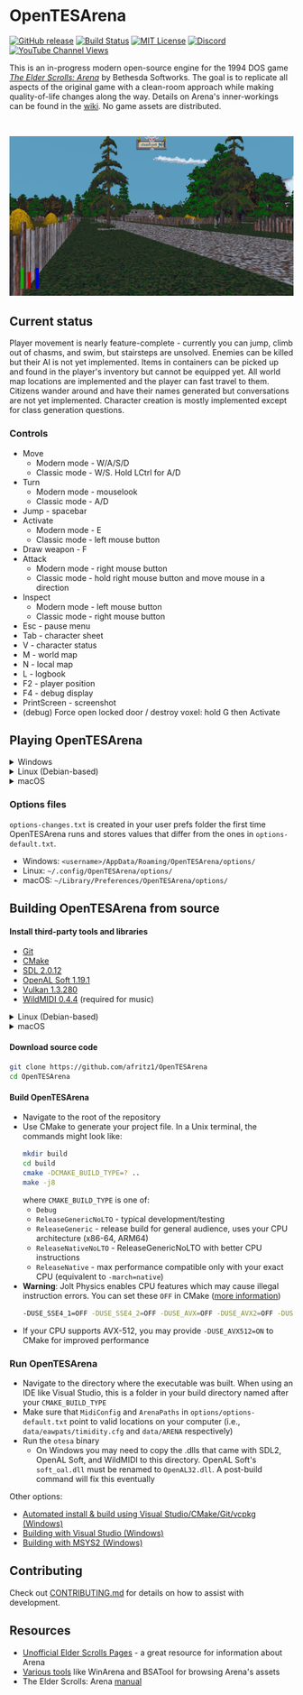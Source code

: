 # OpenTESArena

[![GitHub release](https://img.shields.io/github/release/afritz1/OpenTESArena/all.svg)](https://github.com/afritz1/OpenTESArena/releases/latest)
[![Build Status](https://github.com/afritz1/OpenTESArena/actions/workflows/cmake.yml/badge.svg?branch=main)](https://github.com/afritz1/OpenTESArena/actions)
[![MIT License](https://img.shields.io/badge/license-MIT-green)](LICENSE.txt) 
[![Discord](https://img.shields.io/discord/395739926831824908.svg?label=&logo=discord&logoColor=ffffff&color=7389D8&labelColor=6A7EC2)](https://discord.gg/DgHe2jG)
[![YouTube Channel Views](https://img.shields.io/youtube/channel/views/UCJpmkgtHRIxR7aOpi909GKw)](https://www.youtube.com/channel/UCJpmkgtHRIxR7aOpi909GKw)

This is an in-progress modern open-source engine for the 1994 DOS game [*The Elder Scrolls: Arena*](https://en.wikipedia.org/wiki/The_Elder_Scrolls:_Arena) by Bethesda Softworks. The goal is to replicate all aspects of the original game with a clean-room approach while making quality-of-life changes along the way. Details on Arena's inner-workings can be found in the [wiki](https://github.com/afritz1/OpenTESArena/wiki). No game assets are distributed.

<br/>

![Preview](Preview.PNG)
<br/>

## Current status

Player movement is nearly feature-complete - currently you can jump, climb out of chasms, and swim, but stairsteps are unsolved. Enemies can be killed but their AI is not yet implemented. Items in containers can be picked up and found in the player's inventory but cannot be equipped yet. All world map locations are implemented and the player can fast travel to them. Citizens wander around and have their names generated but conversations are not yet implemented. Character creation is mostly implemented except for class generation questions.

### Controls
- Move
  - Modern mode - W/A/S/D
  - Classic mode - W/S. Hold LCtrl for A/D
- Turn
  - Modern mode - mouselook
  - Classic mode - A/D
- Jump - spacebar
- Activate
  - Modern mode - E
  - Classic mode - left mouse button
- Draw weapon - F
- Attack
  - Modern mode - right mouse button
  - Classic mode - hold right mouse button and move mouse in a direction
- Inspect
  - Modern mode - left mouse button
  - Classic mode - right mouse button
- Esc - pause menu
- Tab - character sheet
- V - character status
- M - world map
- N - local map
- L - logbook
- F2 - player position
- F4 - debug display
- PrintScreen - screenshot
- (debug) Force open locked door / destroy voxel: hold G then Activate

## Playing OpenTESArena

<details>
<summary>Windows</summary>

#### Download [*The Elder Scrolls: Arena* on Steam](https://store.steampowered.com/app/1812290/The_Elder_Scrolls_Arena/)
- Alternate downloads: [GOG](https://www.gog.com/en/game/the_elder_scrolls_arena), [Bethesda website](https://cdnstatic.bethsoft.com/elderscrolls.com/assets/files/tes/extras/Arena106Setup.zip)

#### Download OpenTESArena
1. [Get latest Windows build](https://github.com/afritz1/OpenTESArena/releases)
1. Extract the `.zip`

#### Copy game assets path (skip if Steam library is default `C:\Program Files (x86)\Steam\steamapps\common\`)
1. In your Steam library, right-click *The Elder Scrolls: Arena* then select Manage -> Browse local files
1. Open `ARENA` folder then highlight the current directory path and copy with Ctrl+C
1. Back in the OpenTESArena release folder, open `options/options-default.txt` and paste the game directory after `ArenaPaths=`
   - Example: `ArenaPaths=C:\Program Files (x86)\Steam\steamapps\common\The Elder Scrolls Arena\ARENA`

#### Music (optional)
1. Download [eawpats](https://github.com/afritz1/OpenTESArena/releases/download/opentesarena-0.1.0/eawpats.zip)
1. Extract the `.zip`
1. Copy the extracted `eawpats` folder inside the OpenTESArena `data` folder
   - If you'd like a different sound patches library like OPL3, edit the value of `MidiConfig` in `options/options-default.txt` so it points to the MIDI `.cfg` file for that library
  
#### Run `otesa.exe`

#### Common issues
- Sudden exit on startup / Missing MSVCP141.dll error
  - Download and run latest Visual C++ Redistributable with "X64" Architecture [vc_redist.x64.exe](https://learn.microsoft.com/en-us/cpp/windows/latest-supported-vc-redist#latest-microsoft-visual-c-redistributable-version)
- No sound, `alcOpenDevice()` warnings
  - Download [OpenAL 1.1 Windows Installer (zip)](https://www.openal.org/downloads/) and run `oalinst.exe`

</details>

<details>
<summary>Linux (Debian-based)</summary>

#### Download packages
```bash
sudo apt-get install wget unzip rar
```

#### Download *The Elder Scrolls: Arena* from Bethesda website
```bash
wget https://cdnstatic.bethsoft.com/elderscrolls.com/assets/files/tes/extras/Arena106Setup.zip
```

#### Download OpenTESArena
Replace `<version>` with the latest build number (`#.##.#`) and `<arch>` with an architecture (`x86-64`, `rpi4`) available on the [Releases](https://github.com/afritz1/OpenTESArena/releases) page.
```bash
wget https://github.com/afritz1/OpenTESArena/releases/download/opentesarena-<version>/opentesarena-<version>-linux_<arch>.tar.gz
tar xvzf opentesarena-<version>-linux_<arch>.tar.gz
```

#### Extract game assets
```bash
cd opentesarena-<version>-linux_<arch>/data
unzip ../../Arena106Setup.zip
rar x Arena106.exe
```

#### Music (optional)
1. Download [eawpats](https://github.com/afritz1/OpenTESArena/releases/download/opentesarena-0.1.0/eawpats.tar.gz)
1. Extract the `.tar.gz`
1. Copy the extracted `eawpats` folder inside the OpenTESArena `data` folder
   - If you'd like a different sound patches library like OPL3, edit the value of `MidiConfig` in `options/options-default.txt` so it points to the MIDI `.cfg` file for that library

#### Run OpenTESArena
```bash
cd ..
./run.sh
```

#### Common issues
- Vulkan renderer crash on startup
  - You might be missing Vulkan drivers: `sudo apt-get install mesa-vulkan-drivers`

</details>

<details>
<summary>macOS</summary>

#### Download *The Elder Scrolls: Arena*
1. Get the full game from the [Bethesda website](https://cdnstatic.bethsoft.com/elderscrolls.com/assets/files/tes/extras/Arena106Setup.zip)
1. Extract `Arena106Setup.zip`
1. `Arena106.exe` is a self-extracting RAR file. Use a tool such as [The Unarchiver](https://theunarchiver.com) to extract it into a folder of data files

#### Install OpenTESArena
1. Download the latest [macOS build](https://github.com/afritz1/OpenTESArena/releases)
1. Open the `.dmg` and copy `otesa.app` to the `Applications` folder or another location you prefer
1. Right-click on the .app and choose "Show Package Contents"
1. Navigate to `Contents/Resources/data` and copy in the files for Arena that you extracted earlier

#### Music (optional)
1. Download [eawpats](https://github.com/afritz1/OpenTESArena/releases/download/opentesarena-0.1.0/eawpats.tar.gz)
1. Extract the `.tar.gz`
1. Copy the extracted `eawpats` folder inside the same `Contents/Resources/data` folder in `otesa.app`
   - If you'd like a different sound patches library like OPL3, edit the value of `MidiConfig` in `options/options-default.txt` so it points to the MIDI `.cfg` file for that library

#### Run OpenTESArena
1. Return to the `Applications` folder or wherever you have the app installed and open `otesa.app`. If you have Gatekeeper turned on (the default for macOS), you will need to do the following:
   1. Right-click on the app and choose "Open"
   1. In the warning that appears saying that it is from an unidentified developer, choose "Open"
   1. The app will start. In the future, you can just double-click on the app without having to go through these steps

</details>

### Options files
`options-changes.txt` is created in your user prefs folder the first time OpenTESArena runs and stores values that differ from the ones in `options-default.txt`.
- Windows: `<username>/AppData/Roaming/OpenTESArena/options/`
- Linux: `~/.config/OpenTESArena/options/`
- macOS: `~/Library/Preferences/OpenTESArena/options/`

## Building OpenTESArena from source

#### Install third-party tools and libraries
- [Git](https://git-scm.com/downloads)
- [CMake](https://cmake.org/download/)
- [SDL 2.0.12](https://github.com/libsdl-org/SDL/releases)
- [OpenAL Soft 1.19.1](https://openal-soft.org/#download)
- [Vulkan 1.3.280](https://vulkan.lunarg.com/)
- [WildMIDI 0.4.4](https://github.com/Mindwerks/wildmidi/releases) (required for music)

<details>
<summary>Linux (Debian-based)</summary>

```bash
sudo apt-get install git g++ cmake libsdl2-dev libopenal-dev libvulkan-dev libwildmidi-dev
```

</details>

<details>
<summary>macOS</summary>

#### MoltenVK
The [Vulkan SDK](https://vulkan.lunarg.com/) from the LunarG website provides MoltenVK which is necessary for running Vulkan on macOS. Make sure to select `System Global Installation` in the SDK installer. If you try running without MoltenVK, you may get a VK_KHR_surface error on startup.

</details>

#### Download source code
```bash
git clone https://github.com/afritz1/OpenTESArena
cd OpenTESArena
```

#### Build OpenTESArena
- Navigate to the root of the repository
- Use CMake to generate your project file. In a Unix terminal, the commands might look like:
    ```bash
    mkdir build
    cd build
    cmake -DCMAKE_BUILD_TYPE=? ..
    make -j8
    ```
    where `CMAKE_BUILD_TYPE` is one of:
  - `Debug`
  - `ReleaseGenericNoLTO` - typical development/testing
  - `ReleaseGeneric` - release build for general audience, uses your CPU architecture (x86-64, ARM64)
  - `ReleaseNativeNoLTO` - ReleaseGenericNoLTO with better CPU instructions
  - `ReleaseNative` - max performance compatible only with your exact CPU (equivalent to `-march=native`)
- **Warning**: Jolt Physics enables CPU features which may cause illegal instruction errors. You can set these `OFF` in CMake ([more information](https://github.com/jrouwe/JoltPhysics/blob/20eedf47c4bf064e740c9de2f638a8c1d57ce2ed/Build/README.md#illegal-instruction-error))
    ```bash
    -DUSE_SSE4_1=OFF -DUSE_SSE4_2=OFF -DUSE_AVX=OFF -DUSE_AVX2=OFF -DUSE_AVX512=OFF -DUSE_LZCNT=OFF -DUSE_TZCNT=OFF -DUSE_F16C=OFF -DUSE_FMADD=OFF
    ```
- If your CPU supports AVX-512, you may provide `-DUSE_AVX512=ON` to CMake for improved performance

### Run OpenTESArena
- Navigate to the directory where the executable was built. When using an IDE like Visual Studio, this is a folder in your build directory named after your `CMAKE_BUILD_TYPE`
- Make sure that `MidiConfig` and `ArenaPaths` in `options/options-default.txt` point to valid locations on your computer (i.e., `data/eawpats/timidity.cfg` and `data/ARENA` respectively)
- Run the `otesa` binary
  - On Windows you may need to copy the .dlls that came with SDL2, OpenAL Soft, and WildMIDI to this directory. OpenAL Soft's `soft_oal.dll` must be renamed to `OpenAL32.dll`. A post-build command will fix this eventually

Other options:
- [Automated install & build using Visual Studio/CMake/Git/vcpkg (Windows)](windows/setup_OpenTESArena.bat)
- [Building with Visual Studio (Windows)](docs/setup_windows.md)
- [Building with MSYS2 (Windows)](docs/setup_windows_msys2.md)

## Contributing
Check out [CONTRIBUTING.md](CONTRIBUTING.md) for details on how to assist with development.

## Resources
- [Unofficial Elder Scrolls Pages](https://en.uesp.net/wiki/Arena:Arena) - a great resource for information about Arena
- [Various tools](https://en.uesp.net/wiki/Arena:Files#Misc_Utilities) like WinArena and BSATool for browsing Arena's assets
- The Elder Scrolls: Arena [manual](https://en.uesp.net/wiki/Arena:Files#Official_Patches_and_Utilities)
